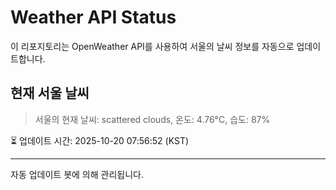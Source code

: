 
# Weather API Status

이 리포지토리는 OpenWeather API를 사용하여 서울의 날씨 정보를 자동으로 업데이트합니다.

## 현재 서울 날씨
> 서울의 현재 날씨: scattered clouds, 온도: 4.76°C, 습도: 87%

⏳ 업데이트 시간: 2025-10-20 07:56:52 (KST)

---
자동 업데이트 봇에 의해 관리됩니다.

